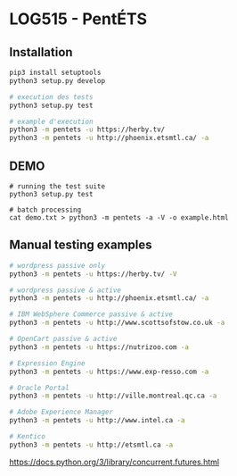# LOG515 - PentÉTS

## Installation

```sh
pip3 install setuptools
python3 setup.py develop

# execution des tests
python3 setup.py test

# example d'execution
python3 -m pentets -u https://herby.tv/
python3 -m pentets -u http://phoenix.etsmtl.ca/ -a
```


## DEMO

```
# running the test suite
python3 setup.py test

# batch processing
cat demo.txt > python3 -m pentets -a -V -o example.html
```



## Manual testing examples

```sh
# wordpress passive only
python3 -m pentets -u https://herby.tv/ -V

# wordpress passive & active
python3 -m pentets -u http://phoenix.etsmtl.ca/ -a

# IBM WebSphere Commerce passive & active
python3 -m pentets -u http://www.scottsofstow.co.uk -a

# OpenCart passive & active
python3 -m pentets -u https://nutrizoo.com -a

# Expression Engine
python3 -m pentets -u https://www.exp-resso.com -a

# Oracle Portal
python3 -m pentets -u http://ville.montreal.qc.ca -a

# Adobe Experience Manager
python3 -m pentets -u http://www.intel.ca -a

# Kentico
python3 -m pentets -u http://etsmtl.ca -a
```


https://docs.python.org/3/library/concurrent.futures.html
